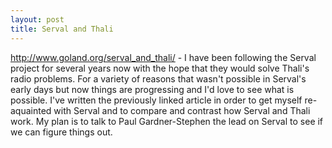 ```yaml
---
layout: post
title: Serval and Thali
---
```

http://www.goland.org/serval_and_thali/ - I have been following the Serval project for several years now with the hope that they would solve Thali's radio problems. For a variety of reasons that wasn't possible in Serval's early days but now things are progressing and I'd love to see what is possible. I've written the previously linked article in order to get myself re-aquainted with Serval and to compare and contrast how Serval and Thali work. My plan is to talk to Paul Gardner-Stephen the lead on Serval to see if we can figure things out.

